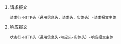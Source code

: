 1. 请求报文

   ```
   请求行-HTTP头（通用信息头，请求头，实体头）-请求报文主体
   ```

2. 响应报文

   ```
   状态行-HTTP头（通用信息头-响应头-实体头）-响应报文主体
   ```

   
